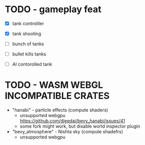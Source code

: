 # TODO - gameplay feat

- [x] tank controlller
- [x] tank shooting
- [ ] bunch of tanks
- [ ] bullet kills tanks
- [ ] AI contorolled tank



# TODO - WASM WEBGL INCOMPATIBLE CRATES

- "hanabi" - particle effects (compute shaders)
   - unsupported webgpu https://github.com/djeedai/bevy_hanabi/issues/41
   - some fork might work, but disable world inspector plugin 
- "bevy_atmosphere" - Nishta sky (compute shadefrs)
   - unsupported webgpu


